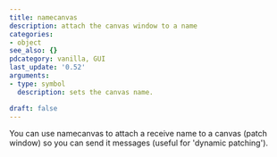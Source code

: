 ```yaml
---
title: namecanvas
description: attach the canvas window to a name
categories:
- object
see_also: {}
pdcategory: vanilla, GUI
last_update: '0.52'
arguments:
- type: symbol
  description: sets the canvas name.

draft: false
---
```

You can use namecanvas to attach a receive name to a canvas (patch window) so you can send it messages (useful for 'dynamic patching'). 
